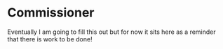# Commissioner
 
Eventually I am going to fill this out but for now it sits here as a reminder that there is work to be done!
